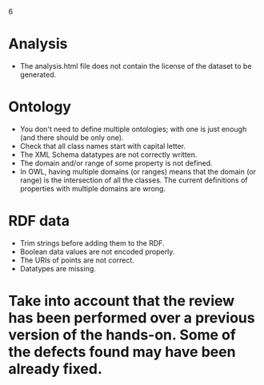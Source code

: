 6
# Analysis
 - The analysis.html file does not contain the license of the dataset to be generated.
# Ontology
 - You don't need to define multiple ontologies; with one is just enough (and there should be only one).
 - Check that all class names start with capital letter.
 - The XML Schema datatypes are not correctly written.
 - The domain and/or range of some property is not defined.
 - In OWL, having multiple domains (or ranges) means that the domain (or range) is the intersection of all the classes.  The current definitions of properties with multiple domains are wrong.
# RDF data
 - Trim strings before adding them to the RDF.
 - Boolean data values are not encoded properly.
 - The URIs of points are not correct.
 - Datatypes are missing.
# Take into account that the review has been performed over a previous version of the hands-on. Some of the defects found may have been already fixed.
